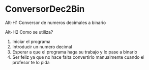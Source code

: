 # ConversorDec2Bin

Alt-H1 Conversor de numeros decimales a binario

Alt-H2 Como se utiliza?

1. Iniciar el programa
2. Introducir un numero decimal
3. Esperar a que el programa haga su trabajo y lo pase a binario
4. Ser feliz ya que no hace falta convertirlo manualmente cuando el profesor te lo pida
